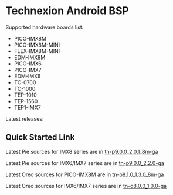 Technexion Android BSP
==========

Supported hardware boards list:

* PICO-IMX8M
* PICO-IMX8M-MINI
* FLEX-IMX8M-MINI
* EDM-IMX8M
* PICO-IMX6
* PICO-IMX7
* EDM-IMX6
* TC-0700
* TC-1000
* TEP-1010
* TEP-1560
* TEP1-IMX7

Latest releases:

Quick Started Link
-----------
Latest Pie sources for IMX8 series are in [tn-p9.0.0\_2.0.1\_8m-ga][latest-pie-8m]

Latest Pie sources for IMX6/IMX7 series are in [tn-p9.0.0\_2.2.0-ga][latest-pie]

Latest Oreo sources for PICO-IMX8M are in [tn-o8.1.0\_1.3.0\_8m-ga][latest-oreo-8m]

Latest Oreo sources for IMX6/IMX7 series are in [tn-o8.0.0\_1.0.0-ga][latest-oreo]

[latest-pie-8m]:https://github.com/technexion-android/cookers/tree/tn-p9.0.0_2.0.1_8m-ga "Pie for IMX8M"
[latest-pie]:https://github.com/technexion-android/cookers/tree/tn-p9.0.0_2.2.0-ga "Pie for IMX6/IMX7"
[latest-oreo-8m]:https://github.com/technexion-android/cookers/tree/tn-o8.1.0_1.3.0_8m-ga "Oreo for IMX8M"
[latest-oreo]:https://github.com/technexion-android/cookers/tree/tn-o8.0.0_1.0.0-ga "Oreo for IMX6/IMX7"

